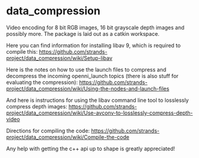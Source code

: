 data_compression
================

Video encoding for 8 bit RGB images, 16 bit grayscale depth images and possibly more. The package is laid out as a catkin workspace.

Here you can find information for installing libav 9, which is required to compile this: https://github.com/strands-project/data_compression/wiki/Setup-libav

Here is the notes on how to use the launch files to compress and decompress the incoming openni_launch topics (there is also stuff for evaluating the compression):
https://github.com/strands-project/data_compression/wiki/Using-the-nodes-and-launch-files

And here is instructions for using the libav command line tool to losslessly compress depth images: https://github.com/strands-project/data_compression/wiki/Use-avconv-to-losslessly-compress-depth-video

Directions for compiling the code: https://github.com/strands-project/data_compression/wiki/Compile-the-code

Any help with getting the c++ api up to shape is greatly appreciated!
